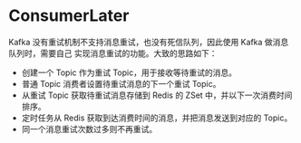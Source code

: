 # ConsumerLater
Kafka 没有重试机制不支持消息重试，也没有死信队列，因此使用 Kafka 做消息队列时，需要自己
实现消息重试的功能。大致的思路如下：

* 创建一个 Topic 作为重试 Topic，用于接收等待重试的消息。
* 普通 Topic 消费者设置待重试消息的下一个重试 Topic。
* 从重试 Topic 获取待重试消息存储到 Redis 的 ZSet 中，并以下一次消费时间排序。
* 定时任务从 Redis 获取到达消费时间的消息，并把消息发送到对应的 Topic。
* 同一个消息重试次数过多则不再重试。


